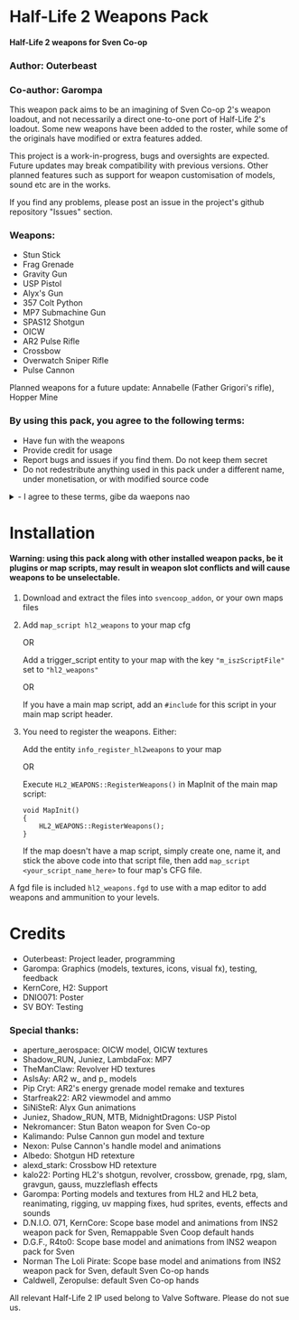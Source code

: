 # Half-Life 2 Weapons Pack
#### Half-Life 2 weapons for Sven Co-op

### Author: Outerbeast
### Co-author: Garompa
This weapon pack aims to be an imagining of Sven Co-op 2's weapon loadout,
and not necessarily a direct one-to-one port of Half-Life 2's loadout.
Some new weapons have been added to the roster, while some of the originals have modified or extra features added.

This project is a work-in-progress, bugs and oversights are expected. Future updates may break compatibility with previous versions.
Other planned features such as support for weapon customisation of models, sound etc are in the works.

If you find any problems, please post an issue in the project's github repository "Issues" section.

### Weapons:
- Stun Stick
- Frag Grenade
- Gravity Gun
- USP Pistol
- Alyx's Gun
- 357 Colt Python
- MP7 Submachine Gun
- SPAS12 Shotgun
- OICW
- AR2 Pulse Rifle
- Crossbow
- Overwatch Sniper Rifle
- Pulse Cannon

Planned weapons for a future update: 
Annabelle (Father Grigori's rifle), Hopper Mine

### By using this pack, you agree to the following terms:

- Have fun with the weapons
- Provide credit for usage
- Report bugs and issues if you find them. Do not keep them secret
- Do not redestribute anything used in this pack under a different name, under monetisation, or with modified source code

<details>
<summary>- I agree to these terms, gibe da waepons nao</summary>

Download - [GitHub](), [Boderman.net]()

</details>

# Installation

#### Warning: using this pack along with other installed weapon packs, be it plugins or map scripts, may result in weapon slot conflicts and will cause weapons to be unselectable.

1)  Download and extract the files into `svencoop_addon`, or your own maps files
2)  Add `map_script hl2_weapons` to your map cfg
   
    OR

    Add a trigger_script entity to your map with the key `"m_iszScriptFile"` set to `"hl2_weapons"`

    OR

    If you have a main map script, add an `#include` for this script in your main map script header.

3)  You need to register the weapons. Either:

    Add the entity `info_register_hl2weapons` to your map

    OR

    Execute `HL2_WEAPONS::RegisterWeapons()` in MapInit of the main map script:
    ```
    void MapInit()
    {
        HL2_WEAPONS::RegisterWeapons();
    }
    ```
    If the map doesn't have a map script, simply create one, name it, and stick the above code into that script file, then add `map_script <your_script_name_here>` to four map's CFG file.

A fgd file is included `hl2_weapons.fgd` to use with a map editor to add weapons and ammunition to your levels.

# Credits
- Outerbeast: Project leader, programming
- Garompa: Graphics (models, textures, icons, visual fx), testing, feedback
- KernCore, H2: Support
- DNIO071: Poster
- SV BOY: Testing

### Special thanks:
- aperture_aerospace: OICW model, OICW textures
- Shadow_RUN, Juniez, LambdaFox: MP7
- TheManClaw: Revolver HD textures
- AsIsAy: AR2 w_ and p_ models
- Pip Cryt: AR2's energy grenade model remake and textures
- Starfreak22: AR2 viewmodel and ammo
- SiNiSteR: Alyx Gun animations
- Juniez, Shadow_RUN, MTB, MidnightDragons: USP Pistol
- Nekromancer: Stun Baton weapon for Sven Co-op
- Kalimando: Pulse Cannon gun model and texture
- Nexon: Pulse Cannon's handle model and animations
- Albedo: Shotgun HD retexture
- alexd_stark: Crossbow HD retexture
- kalo22: Porting HL2's shotgun, revolver, crossbow, grenade, rpg, slam, gravgun, gauss, muzzleflash effects
- Garompa: Porting models and textures from HL2 and HL2 beta, reanimating, rigging, uv mapping fixes, hud sprites, events, effects and sounds
- D.N.I.O. 071, KernCore: Scope base model and animations from INS2 weapon pack for Sven, Remappable Sven Coop default hands
- D.G.F., R4to0: Scope base model and animations from INS2 weapon pack for Sven
- Norman The Loli Pirate: Scope base model and animations from INS2 weapon pack for Sven, default Sven Co-op hands
- Caldwell, Zeropulse: default Sven Co-op hands

All relevant Half-Life 2 IP used belong to Valve Software. Please do not sue us.